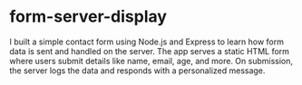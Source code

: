 # form-server-display
I built a simple contact form using Node.js and Express to learn how form data is sent and handled on the server. The app serves a static HTML form where users submit details like name, email, age, and more. On submission, the server logs the data and responds with a personalized message. 
